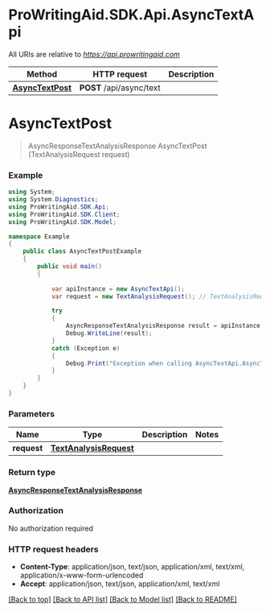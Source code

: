 # ProWritingAid.SDK.Api.AsyncTextApi

All URIs are relative to *https://api.prowritingaid.com*

Method | HTTP request | Description
------------- | ------------- | -------------
[**AsyncTextPost**](AsyncTextApi.md#asynctextpost) | **POST** /api/async/text | 


<a name="asynctextpost"></a>
# **AsyncTextPost**
> AsyncResponseTextAnalysisResponse AsyncTextPost (TextAnalysisRequest request)



### Example
```csharp
using System;
using System.Diagnostics;
using ProWritingAid.SDK.Api;
using ProWritingAid.SDK.Client;
using ProWritingAid.SDK.Model;

namespace Example
{
    public class AsyncTextPostExample
    {
        public void main()
        {
            
            var apiInstance = new AsyncTextApi();
            var request = new TextAnalysisRequest(); // TextAnalysisRequest | 

            try
            {
                AsyncResponseTextAnalysisResponse result = apiInstance.AsyncTextPost(request);
                Debug.WriteLine(result);
            }
            catch (Exception e)
            {
                Debug.Print("Exception when calling AsyncTextApi.AsyncTextPost: " + e.Message );
            }
        }
    }
}
```

### Parameters

Name | Type | Description  | Notes
------------- | ------------- | ------------- | -------------
 **request** | [**TextAnalysisRequest**](TextAnalysisRequest.md)|  | 

### Return type

[**AsyncResponseTextAnalysisResponse**](AsyncResponseTextAnalysisResponse.md)

### Authorization

No authorization required

### HTTP request headers

 - **Content-Type**: application/json, text/json, application/xml, text/xml, application/x-www-form-urlencoded
 - **Accept**: application/json, text/json, application/xml, text/xml

[[Back to top]](#) [[Back to API list]](../README.md#documentation-for-api-endpoints) [[Back to Model list]](../README.md#documentation-for-models) [[Back to README]](../README.md)

